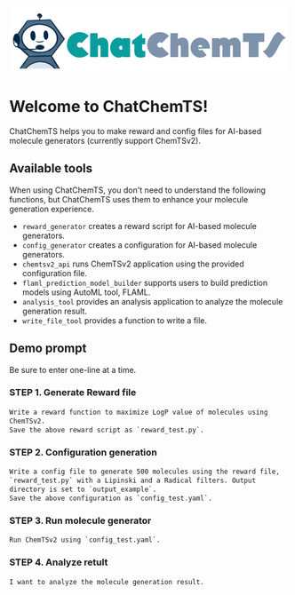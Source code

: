 ![chatchemts logo](public/logo_dark.png)

# Welcome to ChatChemTS!

ChatChemTS helps you to make reward and config files for AI-based molecule generators (currently support ChemTSv2).

## Available tools

When using ChatChemTS, you don't need to understand the following functions, but ChatChemTS uses them to enhance your molecule generation experience.

- `reward_generator` creates a reward script for AI-based molecule generators.
- `config_generator` creates a configuration for AI-based molecule generators.
- `chemtsv2_api` runs ChemTSv2 application using the provided configuration file.
- `flaml_prediction_model_builder` supports users to build prediction models using AutoML tool, FLAML.
- `analysis_tool` provides an analysis application to analyze the molecule generation result.
- `write_file_tool` provides a function to write a file.

## Demo prompt

Be sure to enter one-line at a time.

### STEP 1. Generate Reward file

```text
Write a reward function to maximize LogP value of molecules using ChemTSv2.
Save the above reward script as `reward_test.py`.
```

### STEP 2. Configuration generation

```text
Write a config file to generate 500 molecules using the reward file, `reward_test.py` with a Lipinski and a Radical filters. Output directory is set to `output_example`.
Save the above configuration as `config_test.yaml`.
```

### STEP 3. Run molecule generator

```text
Run ChemTSv2 using `config_test.yaml`.
```

### STEP 4. Analyze retult

```text
I want to analyze the molecule generation result.
```
